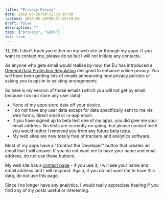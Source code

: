 ```yaml
---
title: "Privacy Policy"
date: 2018-05-26T09:51:56+10:00
lastmod: 2018-05-26T09:51:56+10:00
draft: false
description: ""
tags: ["privacy", "GDPR"]
toc: true
---
```


TL;DR: I don't track you either on my web site or through my apps. If you want to contact me, please do so but I will not initiate any contacts.

<!--more-->

As anyone who gets email would realise by now, the EU has introduced a [General Data Protection Regulation][1] designed to enhance online privacy. You will have been getting lots of emails announcing new privacy policies or asking you to opt-in to existing arrangements.

So here is my version of those emails (which you will not get by email because I do not store any user data):

* None of my apps store data off your device.
* I do not have any user data except for data specifically sent to me via web forms, direct email or in-app email.
* If you have signed up to beta test one of my apps, you did give me your email address. No tests are currently on-going, but please contact me if you would rather I removed you from any future beta tests.
* My web sites are now totally free of trackers and analytics software.

Most of my apps have a "Contact the Developer" button that creates an email that I will answer. If you do not want me to have your name and email address, do not use these buttons.

My web site has a [contact page][2] - if you use it, I will see your name and email address and I will respond. Again, if you do not want me to have this data, do not use this page.

Since I no longer have any analytics, I would really appreciate hearing if you find any of my posts useful or interesting.

[1]: https://www.eugdpr.org
[2]: http://localhost:1313/contact/
